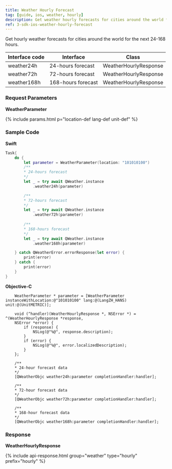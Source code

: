 ```yaml
---
title: Weather Hourly Forecast
tag: [guide, ios, weather, hourly]
description: Get weather hourly forecasts for cities around the world for the next 24-168 hours.
ref: 3-sdk-ios-weather-hourly-forecast
---
```


Get hourly weather forecasts for cities around the world for the next 24-168 hours.

| Interface code  | Interface         | Class            |
| --------------- | ----------------- | ---------------- |
| weather24h  | 24-hours forecast  | WeatherHourlyResponse |
| weather72h  | 72-hours forecast  | WeatherHourlyResponse |
| weather168h | 168-hours forecast | WeatherHourlyResponse |

### Request Parameters

**WeatherParameter**

{% include params.html p="location-def lang-def unit-def" %}

### Sample Code

**Swift**

```swift
Task{
    do {
        let parameter = WeatherParameter(location: "101010100")
        /**
        * 24-hours forecast
        */
        let _ = try await QWeather.instance
            .weather24h(parameter)

        /**
        * 72-hours forecast
        */
        let _ = try await QWeather.instance
            .weather72h(parameter)
        
        /**
        * 168-hours forecast
        */
        let _ = try await QWeather.instance
            .weather168h(parameter)

    } catch QWeatherError.errorResponse(let error) {
        print(error)
    } catch {
        print(error)
    }
}
```

**Objective-C**

```objc
    WeatherParameter * parameter = [WeatherParameter instanceWithLocation:@"101010100" lang:@(LangZH_HANS) unit:@(UnitMETRIC)];

    void (^handler)(WeatherHourlyResponse *, NSError *) = ^(WeatherHourlyResponse *response,
    NSError *error) {
        if (response) {
            NSLog(@"%@", response.description);
        }
        if (error) {
            NSLog(@"%@", error.localizedDescription);
        }
    };

    /**
    * 24-hour forecast data
    */
    [QWeatherObjc weather24h:parameter completionHandler:handler];

    /**
    * 72-hour forecast data
    */
    [QWeatherObjc weather72h:parameter completionHandler:handler];

    /**
    * 168-hour forecast data
    */
    [QWeatherObjc weather168h:parameter completionHandler:handler];
```

### Response

**WeatherHourlyResponse**

{% include api-response.html group="weather" type="hourly" prefix="hourly" %}
